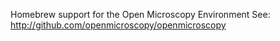 Homebrew support for the Open Microscopy Environment
See: http://github.com/openmicroscopy/openmicroscopy
